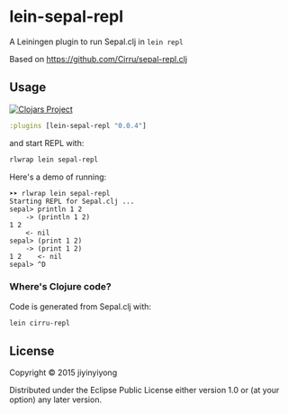# lein-sepal-repl

A Leiningen plugin to run Sepal.clj in `lein repl`

Based on https://github.com/Cirru/sepal-repl.clj

## Usage

[![Clojars Project](http://clojars.org/cirru/lein-sepal-repl/latest-version.svg)](http://clojars.org/cirru/lein-sepal-repl)

```clojure
:plugins [lein-sepal-repl "0.0.4"]
```

and start REPL with:

```bash
rlwrap lein sepal-repl
```

Here's a demo of running:

```text
➤➤ rlwrap lein sepal-repl
Starting REPL for Sepal.clj ...
sepal> println 1 2
    -> (println 1 2)
1 2
    <- nil
sepal> (print 1 2)
    -> (print 1 2)
1 2    <- nil
sepal> ^D
```

### Where's Clojure code?

Code is generated from Sepal.clj with:

```bash
lein cirru-repl
```

## License

Copyright © 2015 jiyinyiyong

Distributed under the Eclipse Public License either version 1.0 or (at
your option) any later version.

